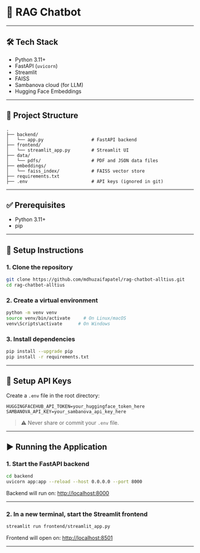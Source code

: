
# 🧠 RAG Chatbot 

---

## 🛠️ Tech Stack

- Python 3.11+
- FastAPI (`uvicorn`)
- Streamlit
- FAISS
- Sambanova cloud (for LLM)
- Hugging Face Embeddings

---

## 📁 Project Structure

```
.
├── backend/
│   └── app.py                  # FastAPI backend
├── frontend/
│   └── streamlit_app.py        # Streamlit UI
├── data/
│   └── pdfs/                   # PDF and JSON data files
├── embeddings/
│   └── faiss_index/            # FAISS vector store
├── requirements.txt
├── .env                        # API keys (ignored in git)
```

---

## ✅ Prerequisites

- Python 3.11+
- pip

---

## 🔧 Setup Instructions

### 1. Clone the repository

```bash
git clone https://github.com/mdhuzaifapatel/rag-chatbot-alltius.git 
cd rag-chatbot-alltius
```

### 2. Create a virtual environment

```bash
python -m venv venv
source venv/bin/activate     # On Linux/macOS
venv\Scripts\activate      # On Windows
```

### 3. Install dependencies

```bash
pip install --upgrade pip
pip install -r requirements.txt
```

---

## 🔐 Setup API Keys

Create a `.env` file in the root directory:

```env
HUGGINGFACEHUB_API_TOKEN=your_huggingface_token_here
SAMBANOVA_API_KEY=your_sambanova_api_key_here
```

> ⚠️ Never share or commit your `.env` file.

---

## ▶️ Running the Application

### 1. Start the FastAPI backend

```bash
cd backend
uvicorn app:app --reload --host 0.0.0.0 --port 8000
```

Backend will run on: [http://localhost:8000](http://localhost:8000)

---

### 2. In a new terminal, start the Streamlit frontend

```bash
streamlit run frontend/streamlit_app.py
```

Frontend will open on: [http://localhost:8501](http://localhost:8501)

---
